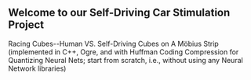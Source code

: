 ## Welcome to our Self-Driving Car Stimulation Project

Racing Cubes--Human VS. Self-Driving Cubes on A Möbius Strip (implemented in C++, Ogre, and with Huffman Coding Compression for Quantizing Neural Nets; start from scratch, i.e., without using any Neural Network libraries)
